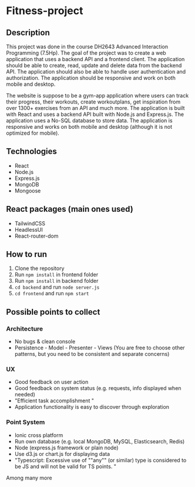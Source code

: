 # Fitness-project

## Description

This project was done in the course DH2643 Advanced Interaction Programming (7.5Hp). The goal of the project was to create a web application that uses a backend API and a frontend client. The application should be able to create, read, update and delete data from the backend API. The application should also be able to handle user authentication and authorization. The application should be responsive and work on both mobile and desktop.

The website is suppose to be a gym-app application where users can track their progress, their workouts, create workoutplans, get inspiration from over 1300+ exercises from an API and much more. The application is built with React and uses a backend API built with Node.js and Express.js. The application uses a No-SQL database to store data. The application is responsive and works on both mobile and desktop (although it is not optimized for mobile).

## Technologies

- React
- Node.js
- Express.js
- MongoDB
- Mongoose

## React packages (main ones used)

- TailwindCSS
- HeadlessUI
- React-router-dom

## How to run

1. Clone the repository
2. Run `npm install` in frontend folder
3. Run `npm install` in backend folder
4. `cd backend` and run `node server.js`
5. `cd frontend` and run `npm start`

## Possible points to collect

### Architecture

- No bugs & clean console
- Persistence - Model - Presenter - Views (You are free to choose other patterns, but you need to be consistent and separate concerns)

### UX

- Good feedback on user action
- Good feedback on system status (e.g. requests, info displayed when needed)
- "Efficient task accomplishment
  "
- Application functionality is easy to discover through exploration

### Point System

- Ionic cross platform
- Run own database (e.g. local MongoDB, MySQL, Elasticsearch, Redis)
- Node (express.js framework or plain node)
- Use d3.js or chart.js for displaying data
- "Typescript: Excessive use of ""any"" (or similar) type is considered to be JS and will not be valid for TS points. "

Among many more
